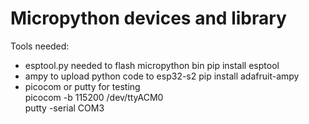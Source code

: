 #  Micropython devices and library
Tools needed:
 - esptool.py needed to flash micropython bin 
    pip install esptool
 - ampy to upload python code to esp32-s2
    pip install adafruit-ampy
 - picocom or putty for testing   
    picocom -b 115200 /dev/ttyACM0   
    putty -serial COM3   

